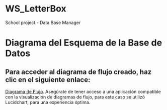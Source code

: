 # WS_LetterBox
School project - Data Base Manager

# Diagrama del Esquema de la Base de Datos
## Para acceder al diagrama de flujo creado, haz clic en el siguiente enlace: 
[Diagrama de Flujo](https://lucid.app/publicSegments/view/f2f189b0-98d5-4f3f-b6cd-54ac19609eff/image.png). Asegúrate de tener acceso a una aplicación compatible con la visualización de diagramas de flujo, para este caso se utilizó Lucidchart, para una experiencia óptima.
